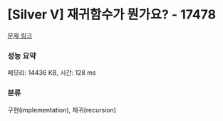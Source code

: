 # [Silver V] 재귀함수가 뭔가요? - 17478 

[문제 링크](https://www.acmicpc.net/problem/17478) 

### 성능 요약

메모리: 14436 KB, 시간: 128 ms

### 분류

구현(implementation), 재귀(recursion)

